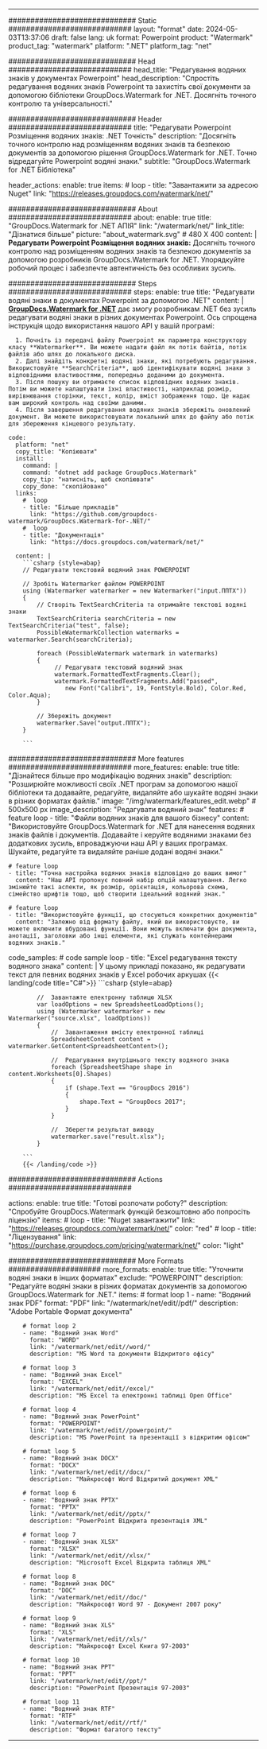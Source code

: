 
---
############################# Static ############################
layout: "format"
date:  2024-05-03T13:37:06
draft: false
lang: uk
format: Powerpoint
product: "Watermark"
product_tag: "watermark"
platform: ".NET"
platform_tag: "net"

############################# Head ############################
head_title: "Редагування водяних знаків у документах Powerpoint"
head_description: "Спростіть редагування водяних знаків Powerpoint та захистіть свої документи за допомогою бібліотеки GroupDocs.Watermark for .NET. Досягніть точного контролю та універсальності."

############################# Header ############################
title: "Редагувати Powerpoint Розміщення водяних знаків: .NET Точність" 
description: "Досягніть точного контролю над розміщенням водяних знаків та безпекою документів за допомогою рішення GroupDocs.Watermark for .NET. Точно відредагуйте Powerpoint водяні знаки."
subtitle: "GroupDocs.Watermark for .NET Бібліотека" 

header_actions:
  enable: true
  items:
    #  loop
    - title: "Завантажити за адресою Nuget"
      link: "https://releases.groupdocs.com/watermark/net/"
      
############################# About ############################
about:
    enable: true
    title: "GroupDocs.Watermark for .NET АПІЯ"
    link: "/watermark/net/"
    link_title: "Дізнатися більше"
    picture: "about_watermark.svg" # 480 X 400
    content: |
       **Редагувати Powerpoint Розміщення водяних знаків:** Досягніть точного контролю над розміщенням водяних знаків та безпекою документів за допомогою розробників GroupDocs.Watermark for .NET. Упорядкуйте робочий процес і забезпечте автентичність без особливих зусиль.

############################# Steps ############################
steps:
    enable: true
    title: "Редагувати водяні знаки в документах Powerpoint за допомогою .NET"
    content: |
      **[GroupDocs.Watermark for .NET](https://products.groupdocs.com/watermark/net/)** дає змогу розробникам .NET без зусиль редагувати водяні знаки в різних документах Powerpoint. Ось спрощена інструкція щодо використання нашого API у вашій програмі:
      
      1. Почніть із передачі файлу Powerpoint як параметра конструктору класу **Watermarker**. Ви можете надати файл як потік байтів, потік файлів або шлях до локального диска.
      2. Далі знайдіть конкретні водяні знаки, які потребують редагування. Використовуйте **SearchCriteria**, щоб ідентифікувати водяні знаки з відповідними властивостями, попередньо доданими до документа.
      3. Після пошуку ви отримаєте список відповідних водяних знаків. Потім ви можете налаштувати їхні властивості, наприклад розмір, вирівнювання сторінки, текст, колір, вміст зображення тощо. Це надає вам широкий контроль над своїми даними.
      4. Після завершення редагування водяних знаків збережіть оновлений документ. Ви можете використовувати локальний шлях до файлу або потік для збереження кінцевого результату.
   
    code:
      platform: "net"
      copy_title: "Копіювати"
      install:
        command: |
        command: "dotnet add package GroupDocs.Watermark"
        copy_tip: "натисніть, щоб скопіювати"
        copy_done: "скопійовано"
      links:
        #  loop
        - title: "Більше прикладів"
          link: "https://github.com/groupdocs-watermark/GroupDocs.Watermark-for-.NET/"
        #  loop
        - title: "Документація"
          link: "https://docs.groupdocs.com/watermark/net/"
          
      content: |
        ```csharp {style=abap}
        // Редагувати текстовий водяний знак POWERPOINT

        // Зробіть Watermarker файлом POWERPOINT
        using (Watermarker watermarker = new Watermarker("input.ППТХ"))
        {
            // Створіть TextSearchCriteria та отримайте текстові водяні знаки
            TextSearchCriteria searchCriteria = new TextSearchCriteria("test", false);
            PossibleWatermarkCollection watermarks = watermarker.Search(searchCriteria);

            foreach (PossibleWatermark watermark in watermarks)
            {
                 // Редагувати текстовий водяний знак
                 watermark.FormattedTextFragments.Clear();
                 watermark.FormattedTextFragments.Add("passed", 
                    new Font("Calibri", 19, FontStyle.Bold), Color.Red, Color.Aqua);
            }

            // Збережіть документ
            watermarker.Save("output.ППТХ");
        }
        
        ```            

############################# More features ############################
more_features:
  enable: true
  title: "Дізнайтеся більше про модифікацію водяних знаків"
  description: "Розширюйте можливості своїх .NET програм за допомогою нашої бібліотеки та додавайте, редагуйте, видаляйте або шукайте водяні знаки в різних форматах файлів."
  image: "/img/watermark/features_edit.webp" # 500x500 px
  image_description: "Редагувати водяний знак"
  features:
    # feature loop
    - title: "Файли водяних знаків для вашого бізнесу"
      content: "Використовуйте GroupDocs.Watermark for .NET для нанесення водяних знаків файлів і документів. Додавайте і керуйте водяними знаками без додаткових зусиль, впроваджуючи наш API у ваших програмах. Шукайте, редагуйте та видаляйте раніше додані водяні знаки."

    # feature loop
    - title: "Точна настройка водяних знаків відповідно до ваших вимог"
      content: "Наш API пропонує повний набір опцій налаштування. Легко змінюйте такі аспекти, як розмір, орієнтація, кольорова схема, сімейство шрифтів тощо, щоб створити ідеальний водяний знак."

    # feature loop
    - title: "Використовуйте функції, що стосуються конкретних документів"
      content: "Залежно від формату файлу, який ви використовуєте, ви можете включити вбудовані функції. Вони можуть включати фон документа, анотації, заголовки або інші елементи, які служать контейнерами водяних знаків."
      
  code_samples:
    # code sample loop
    - title: "Excel редагування тексту водяного знака"
      content: |
        У цьому прикладі показано, як редагувати текст для певних водяних знаків у Excel робочих аркушах
        {{< landing/code title="C#">}}
        ```csharp {style=abap}
        
            //  Завантажте електронну таблицю XLSX
            var loadOptions = new SpreadsheetLoadOptions();
            using (Watermarker watermarker = new Watermarker("source.xlsx", loadOptions))
            {
                //  Завантаження вмісту електронної таблиці
                SpreadsheetContent content = watermarker.GetContent<SpreadsheetContent>();

                //  Редагування внутрішнього тексту водяного знака
                foreach (SpreadsheetShape shape in content.Worksheets[0].Shapes)
                {
                    if (shape.Text == "GroupDocs 2016")
                    {
                        shape.Text = "GroupDocs 2017";
                    }
                }

                //  Зберегти результат виводу
                watermarker.save("result.xlsx");
            }

        ```
        {{< /landing/code >}}


############################# Actions ############################

actions:
  enable: true
  title: "Готові розпочати роботу?"
  description: "Спробуйте GroupDocs.Watermark функцій безкоштовно або попросіть ліцензію"
  items:
    #  loop
    - title: "Nuget завантажити"
      link: "https://releases.groupdocs.com/watermark/net/"
      color: "red"
        #  loop
    - title: "Ліцензування"
      link: "https://purchase.groupdocs.com/pricing/watermark/net/"
      color: "light"


############################# More Formats #####################
more_formats:
    enable: true
    title: "Уточнити водяні знаки в інших форматах"
    exclude: "POWERPOINT"
    description: "Редагуйте водяні знаки в різних форматах документів за допомогою GroupDocs.Watermark for .NET."
    items: 
        # format loop 1
        - name: "Водяний знак PDF"
          format: "PDF"
          link: "/watermark/net/edit//pdf/"
          description: "Adobe Portable Формат документа"

        # format loop 2
        - name: "Водяний знак Word"
          format: "WORD"
          link: "/watermark/net/edit//word/"
          description: "MS Word та документи Відкритого офісу"
          
        # format loop 3
        - name: "Водяний знак Excel"
          format: "EXCEL"
          link: "/watermark/net/edit//excel/"
          description: "MS Excel та електронні таблиці Open Office"

        # format loop 4
        - name: "Водяний знак PowerPoint"
          format: "POWERPOINT"
          link: "/watermark/net/edit//powerpoint/"
          description: "MS PowerPoint та презентації з відкритим офісом"

        # format loop 5
        - name: "Водяний знак DOCX"
          format: "DOCX"
          link: "/watermark/net/edit//docx/"
          description: "Майкрософт Word Відкритий документ XML"
          
        # format loop 6
        - name: "Водяний знак PPTX"
          format: "PPTX"
          link: "/watermark/net/edit//pptx/"
          description: "PowerPoint Відкрита презентація XML"
          
        # format loop 7
        - name: "Водяний знак XLSX"
          format: "XLSX"
          link: "/watermark/net/edit//xlsx/"
          description: "Microsoft Excel Відкрита таблиця XML"

        # format loop 8
        - name: "Водяний знак DOC"
          format: "DOC"
          link: "/watermark/net/edit//doc/"
          description: "Майкрософт Word 97 - Документ 2007 року"

        # format loop 9
        - name: "Водяний знак XLS"
          format: "XLS"
          link: "/watermark/net/edit//xls/"
          description: "Майкрософт Excel Книга 97-2003"

        # format loop 10
        - name: "Водяний знак PPT"
          format: "PPT"
          link: "/watermark/net/edit//ppt/"
          description: "PowerPoint Презентація 97-2003"

        # format loop 11
        - name: "Водяний знак RTF"
          format: "RTF"
          link: "/watermark/net/edit//rtf/"
          description: "Формат багатого тексту"

---